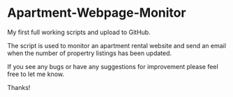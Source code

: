 # Apartment-Webpage-Monitor

My first full working scripts and upload to GitHub.

The script is used to monitor an apartment rental website and send an email when the number of propertry listings has been updated. 

If you see any bugs or have any suggestions for improvement please feel free to let me know.

Thanks!
